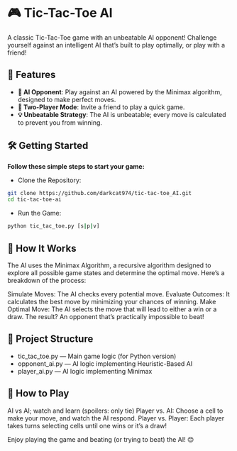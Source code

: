 # 🎮 Tic-Tac-Toe AI

A classic Tic-Tac-Toe game with an unbeatable AI opponent! Challenge yourself against an intelligent AI that’s built to play optimally, or play with a friend!

## 🚀 Features
- **🤖 AI Opponent**: Play against an AI powered by the Minimax algorithm, designed to make perfect moves.
- **👫 Two-Player Mode**: Invite a friend to play a quick game.
- **💡 Unbeatable Strategy**: The AI is unbeatable; every move is calculated to prevent you from winning.

## 🛠️ Getting Started
**Follow these simple steps to start your game:**

- Clone the Repository:

```bash
git clone https://github.com/darkcat974/tic-tac-toe_AI.git
cd tic-tac-toe-ai
```

- Run the Game:
```bash
python tic_tac_toe.py [s|p|v]
```

## 🧠 How It Works
The AI uses the Minimax Algorithm, a recursive algorithm designed to explore all possible game states and determine the optimal move. Here’s a breakdown of the process:

Simulate Moves: The AI checks every potential move.
Evaluate Outcomes: It calculates the best move by minimizing your chances of winning.
Make Optimal Move: The AI selects the move that will lead to either a win or a draw.
The result? An opponent that’s practically impossible to beat!

## 📂 Project Structure
- tic_tac_toe.py — Main game logic (for Python version)
- opponent_ai.py — AI logic implementing Heuristic-Based AI
- player_ai.py — AI logic implementing Minimax

## 🎲 How to Play
AI vs AI; watch and learn (spoilers: only tie)
Player vs. AI: Choose a cell to make your move, and watch the AI respond.
Player vs. Player: Each player takes turns selecting cells until one wins or it’s a draw!

Enjoy playing the game and beating (or trying to beat) the AI! 😊

